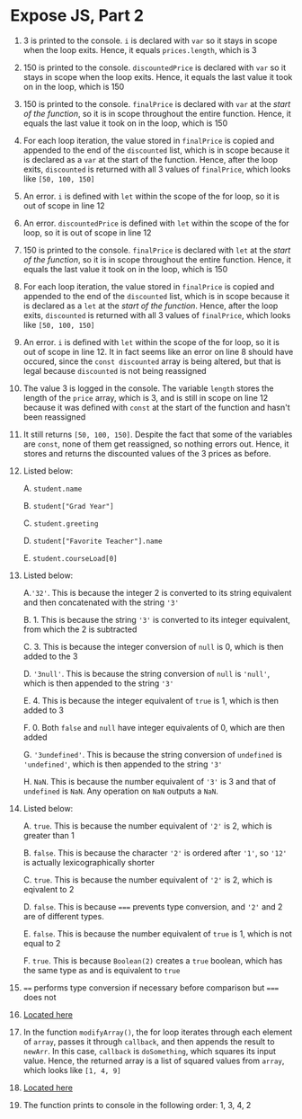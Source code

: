 # Expose JS, Part 2

1. 3 is printed to the console. `i` is declared with `var` so it stays in scope when the loop exits. Hence, it equals `prices.length`, which is 3
2. 150 is printed to the console. `discountedPrice` is declared with `var` so it stays in scope when the loop exits. Hence, it equals the last value it took on in the loop, which is 150
3. 150 is printed to the console. `finalPrice` is declared with `var` at the *start of the function*, so it is in scope throughout the entire function. Hence, it equals the last value it took on in the loop, which is 150
4. For each loop iteration, the value stored in `finalPrice` is copied and appended to the end of the `discounted` list, which is in scope because it is declared as a `var` at the start of the function. Hence, after the loop exits, `discounted` is returned with all 3 values of `finalPrice`, which looks like `[50, 100, 150]`
5. An error. `i` is defined with `let` within the scope of the for loop, so it is out of scope in line 12
6. An error. `discountedPrice` is defined with `let` within the scope of the for loop, so it is out of scope in line 12
7. 150 is printed to the console. `finalPrice` is declared with `let` at the *start of the function*, so it is in scope throughout the entire function. Hence, it equals the last value it took on in the loop, which is 150
8. For each loop iteration, the value stored in `finalPrice` is copied and appended to the end of the `discounted` list, which is in scope because it is declared as a `let` at the *start of the function*. Hence, after the loop exits, `discounted` is returned with all 3 values of `finalPrice`, which looks like `[50, 100, 150]`
9. An error. `i` is defined with `let` within the scope of the for loop, so it is out of scope in line 12. It in fact seems like an error on line 8 should have occured, since the `const discounted` array is being altered, but that is legal because `discounted` is not being reassigned
10. The value 3 is logged in the console. The variable `length` stores the length of the `price` array, which is 3, and is still in scope on line 12 because it was defined with `const` at the start of the function and hasn't been reassigned
11. It still returns `[50, 100, 150]`. Despite the fact that some of the variables are `const`, none of them get reassigned, so nothing errors out. Hence, it stores and returns the discounted values of the 3 prices as before.
12. Listed below:

    A. `student.name`
    
    B. `student["Grad Year"]`

    C. `student.greeting`

    D. `student["Favorite Teacher"].name`

    E. `student.courseLoad[0]`

13. Listed below:

    A.`'32'`. This is because the integer 2 is converted to its string equivalent and then concatenated with the string `'3'`

    B. 1. This is because the string `'3'` is converted to its integer equivalent, from which the 2 is subtracted

    C. 3. This is because the integer conversion of `null` is 0, which is then added to the 3

    D. `'3null'`. This is because the string conversion of `null` is `'null'`, which is then appended to the string `'3'`

    E. 4. This is because the integer equivalent of `true` is 1, which is then added to 3

    F. 0. Both `false` and `null` have integer equivalents of 0, which are then added

    G. `'3undefined'`. This is because the string conversion of `undefined` is `'undefined'`, which is then appended to the string `'3'`

    H. `NaN`. This is because the number equivalent of `'3'` is 3 and that of `undefined` is `NaN`. Any operation on `NaN` outputs a `NaN`.

14. Listed below:

    A. `true`. This is because the number equivalent of `'2'` is 2, which is greater than 1

    B. `false`. This is because the character `'2'` is ordered after `'1'`, so `'12'` is actually lexicographically shorter

    C. `true`. This is because the number equivalent of `'2'` is 2, which is eqivalent to 2

    D. `false`. This is because `===` prevents type conversion, and `'2'` and 2 are of different types.

    E. `false`. This is because the number equivalent of `true` is 1, which is not equal to 2

    F. `true`. This is because `Boolean(2)` creates a `true` boolean, which has the same type as and is equivalent to `true`

15. `==` performs type conversion if necessary before comparison but `===` does not
16. [Located here](./part2-question16.js)
17. In the function `modifyArray()`, the for loop iterates through each element of `array`, passes it through `callback`, and then appends the result to `newArr`. In this case, `callback` is `doSomething`, which squares its input value. Hence, the returned array is a list of squared values from `array`, which looks like `[1, 4, 9]`
18. [Located here](./part2-question18.js)
19. The function prints to console in the following order: 1, 3, 4, 2
